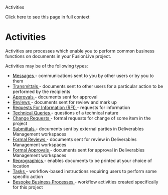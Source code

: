 Activities

Click here to see this page in full context

#  Activities

Activities are processes which enable you to perform common business functions
on documents in your FusionLive project.

Activities may be of the following types:

  * [ Messages ](Messages.htm#h) \- communications sent to you by other users or by you to them 
  * [ Transmittals ](Transmittals.htm#h) \- documents sent to other users for a particular action to be performed by the recipients 
  * [ Approvals ](Approvals.htm#h) \- documents sent for approval 
  * [ Reviews ](Rev.htm#h) \- documents sent for review and mark up 
  * [ Requests For Information (RFI) ](Requests_for_information.htm#h) \- requests for information 
  * [ Technical Queries ](Technical_Q.htm#h) \- questions of a technical nature 
  * [ Change Requests ](Change_Requests.htm#h) \- formal requests for change of some item in the project 
  * [ Submittals ](Submittals.htm#h) \- documents sent by external parties in Deliverables Management workspaces 
  * [ Formal Reviews ](New_Topic3.htm#h) \- documents sent for review in Deliverables Management workspaces 
  * [ Formal Approvals ](Formal_Approvals.htm#h) \- documents sent for approval in Deliverables Management workspaces 
  * [ Reprographics ](Reprogra.htm#h) \- enables documents to be printed at your choice of location 
  * [ Tasks ](Task.htm#h) \- workflow-based instructions requiring users to perform some specific action 
  * [ Bespoke Business Processes ](Bespoke_bu.htm#h) \- workflow activities created specifically for this project 

